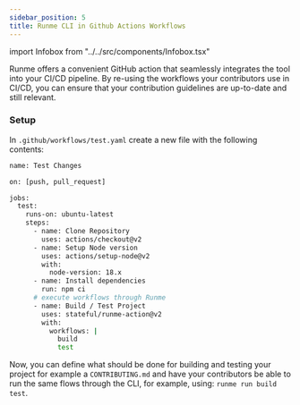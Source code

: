 ```yaml
---
sidebar_position: 5
title: Runme CLI in Github Actions Workflows
---
```


import Infobox from "../../src/components/Infobox.tsx"

Runme offers a convenient GitHub action that seamlessly integrates the tool into your CI/CD pipeline. By re-using the workflows your contributors use in CI/CD, you can ensure that your contribution guidelines are up-to-date and still relevant.

### **Setup**

In `.github/workflows/test.yaml` create a new file with the following contents:

```sh {"id":"01HPP31K68R699TBAS603S57DG"}
name: Test Changes

on: [push, pull_request]

jobs:
  test:
    runs-on: ubuntu-latest
    steps:
      - name: Clone Repository
        uses: actions/checkout@v2
      - name: Setup Node version
        uses: actions/setup-node@v2
        with:
          node-version: 18.x
      - name: Install dependencies
        run: npm ci
      # execute workflows through Runme
      - name: Build / Test Project
        uses: stateful/runme-action@v2
        with:
          workflows: |
            build
            test
```

Now, you can define what should be done for building and testing your project for example a `CONTRIBUTING.md` and have your contributors be able to run the same flows through the CLI, for example, using: `runme run build test`.
